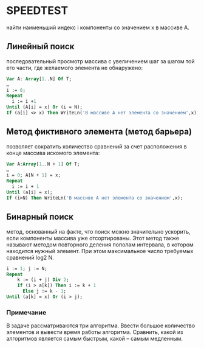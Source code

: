 # SPEEDTEST
найти наименьший индекс i компоненты со значением x в массиве A.
## Линейный поиск 
последовательный просмотр массива с увеличением шаг за шагом той его части, где желаемого элемента не обнаружено:
```pascal
Var A: Array[1..N] Of T;
…
i := 0;
Repeat 
  i := i +1 
Until (A[i] = x) Or (i = N);
If (a[i] <> x) Then WriteLn('В массиве A нет элемента со значением',x);
```
## Метод фиктивного элемента (метод барьера)
позволяет сократить количество сравнений за счет расположения в конце массива искомого элемента:
```pascal
Var A:Array[1..N + 1] Of T;
…
i = 0; A[N + 1] = x;
Repeat 
  i := i + 1
Until (a[i] = x);
If (i>N) Then WriteLn('В массиве A нет элемента со значением',x);
```
## Бинарный поиск
метод, основанный на факте, что поиск можно значительно ускорить, если компоненты массива уже отсортированы. Этот метод также называют методом повторного деления пополам интервала, в котором находится нужный элемент. При этом максимальное число требуемых сравнений log2 N.
```pascal
i := 1; j := N;
Repeat
	k := (i + j) Div 2;
	If (i > a[k]) Then i := k + 1 
      Else j := k - 1;
Until (a[k] = x) Or (i > j);
```

### Примечание
В задаче рассматриваются три алгоритма. Ввести большое количество элементов и вывести время работы алгоритма. Сравнить, какой из алгоритмов является самым быстрым, какой – самым медленным.

